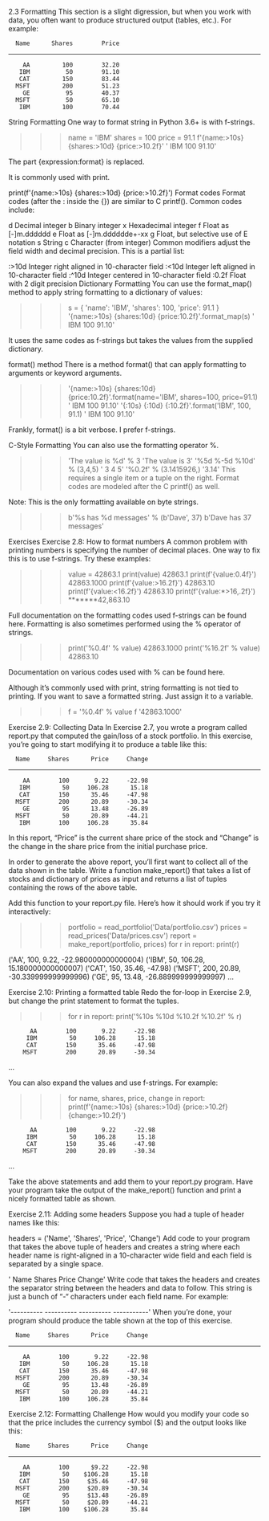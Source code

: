 2.3 Formatting
This section is a slight digression, but when you work with data, you often want to produce structured output (tables, etc.). For example:

      Name      Shares        Price
----------  ----------  -----------
        AA         100        32.20
       IBM          50        91.10
       CAT         150        83.44
      MSFT         200        51.23
        GE          95        40.37
      MSFT          50        65.10
       IBM         100        70.44
String Formatting
One way to format string in Python 3.6+ is with f-strings.

>>> name = 'IBM'
>>> shares = 100
>>> price = 91.1
>>> f'{name:>10s} {shares:>10d} {price:>10.2f}'
'       IBM        100      91.10'
>>>
The part {expression:format} is replaced.

It is commonly used with print.

print(f'{name:>10s} {shares:>10d} {price:>10.2f}')
Format codes
Format codes (after the : inside the {}) are similar to C printf(). Common codes include:

d       Decimal integer
b       Binary integer
x       Hexadecimal integer
f       Float as [-]m.dddddd
e       Float as [-]m.dddddde+-xx
g       Float, but selective use of E notation
s       String
c       Character (from integer)
Common modifiers adjust the field width and decimal precision. This is a partial list:

:>10d   Integer right aligned in 10-character field
:<10d   Integer left aligned in 10-character field
:^10d   Integer centered in 10-character field
:0.2f   Float with 2 digit precision
Dictionary Formatting
You can use the format_map() method to apply string formatting to a dictionary of values:

>>> s = {
    'name': 'IBM',
    'shares': 100,
    'price': 91.1
}
>>> '{name:>10s} {shares:10d} {price:10.2f}'.format_map(s)
'       IBM        100      91.10'
>>>
It uses the same codes as f-strings but takes the values from the supplied dictionary.

format() method
There is a method format() that can apply formatting to arguments or keyword arguments.

>>> '{name:>10s} {shares:10d} {price:10.2f}'.format(name='IBM', shares=100, price=91.1)
'       IBM        100      91.10'
>>> '{:10s} {:10d} {:10.2f}'.format('IBM', 100, 91.1)
'       IBM        100      91.10'
>>>
Frankly, format() is a bit verbose. I prefer f-strings.

C-Style Formatting
You can also use the formatting operator %.

>>> 'The value is %d' % 3
'The value is 3'
>>> '%5d %-5d %10d' % (3,4,5)
'    3 4              5'
>>> '%0.2f' % (3.1415926,)
'3.14'
This requires a single item or a tuple on the right. Format codes are modeled after the C printf() as well.

Note: This is the only formatting available on byte strings.

>>> b'%s has %d messages' % (b'Dave', 37)
b'Dave has 37 messages'
>>>
Exercises
Exercise 2.8: How to format numbers
A common problem with printing numbers is specifying the number of decimal places. One way to fix this is to use f-strings. Try these examples:

>>> value = 42863.1
>>> print(value)
42863.1
>>> print(f'{value:0.4f}')
42863.1000
>>> print(f'{value:>16.2f}')
        42863.10
>>> print(f'{value:<16.2f}')
42863.10
>>> print(f'{value:*>16,.2f}')
*******42,863.10
>>>
Full documentation on the formatting codes used f-strings can be found here. Formatting is also sometimes performed using the % operator of strings.

>>> print('%0.4f' % value)
42863.1000
>>> print('%16.2f' % value)
        42863.10
>>>
Documentation on various codes used with % can be found here.

Although it’s commonly used with print, string formatting is not tied to printing. If you want to save a formatted string. Just assign it to a variable.

>>> f = '%0.4f' % value
>>> f
'42863.1000'
>>>
Exercise 2.9: Collecting Data
In Exercise 2.7, you wrote a program called report.py that computed the gain/loss of a stock portfolio. In this exercise, you’re going to start modifying it to produce a table like this:

      Name     Shares      Price     Change
---------- ---------- ---------- ----------
        AA        100       9.22     -22.98
       IBM         50     106.28      15.18
       CAT        150      35.46     -47.98
      MSFT        200      20.89     -30.34
        GE         95      13.48     -26.89
      MSFT         50      20.89     -44.21
       IBM        100     106.28      35.84
In this report, “Price” is the current share price of the stock and “Change” is the change in the share price from the initial purchase price.

In order to generate the above report, you’ll first want to collect all of the data shown in the table. Write a function make_report() that takes a list of stocks and dictionary of prices as input and returns a list of tuples containing the rows of the above table.

Add this function to your report.py file. Here’s how it should work if you try it interactively:

>>> portfolio = read_portfolio('Data/portfolio.csv')
>>> prices = read_prices('Data/prices.csv')
>>> report = make_report(portfolio, prices)
>>> for r in report:
        print(r)

('AA', 100, 9.22, -22.980000000000004)
('IBM', 50, 106.28, 15.180000000000007)
('CAT', 150, 35.46, -47.98)
('MSFT', 200, 20.89, -30.339999999999996)
('GE', 95, 13.48, -26.889999999999997)
...
>>>
Exercise 2.10: Printing a formatted table
Redo the for-loop in Exercise 2.9, but change the print statement to format the tuples.

>>> for r in report:
        print('%10s %10d %10.2f %10.2f' % r)

          AA        100       9.22     -22.98
         IBM         50     106.28      15.18
         CAT        150      35.46     -47.98
        MSFT        200      20.89     -30.34
...
>>>
You can also expand the values and use f-strings. For example:

>>> for name, shares, price, change in report:
        print(f'{name:>10s} {shares:>10d} {price:>10.2f} {change:>10.2f}')

          AA        100       9.22     -22.98
         IBM         50     106.28      15.18
         CAT        150      35.46     -47.98
        MSFT        200      20.89     -30.34
...
>>>
Take the above statements and add them to your report.py program. Have your program take the output of the make_report() function and print a nicely formatted table as shown.

Exercise 2.11: Adding some headers
Suppose you had a tuple of header names like this:

headers = ('Name', 'Shares', 'Price', 'Change')
Add code to your program that takes the above tuple of headers and creates a string where each header name is right-aligned in a 10-character wide field and each field is separated by a single space.

'      Name     Shares      Price      Change'
Write code that takes the headers and creates the separator string between the headers and data to follow. This string is just a bunch of “-“ characters under each field name. For example:

'---------- ---------- ---------- -----------'
When you’re done, your program should produce the table shown at the top of this exercise.

      Name     Shares      Price     Change
---------- ---------- ---------- ----------
        AA        100       9.22     -22.98
       IBM         50     106.28      15.18
       CAT        150      35.46     -47.98
      MSFT        200      20.89     -30.34
        GE         95      13.48     -26.89
      MSFT         50      20.89     -44.21
       IBM        100     106.28      35.84
Exercise 2.12: Formatting Challenge
How would you modify your code so that the price includes the currency symbol ($) and the output looks like this:

      Name     Shares      Price     Change
---------- ---------- ---------- ----------
        AA        100      $9.22     -22.98
       IBM         50    $106.28      15.18
       CAT        150     $35.46     -47.98
      MSFT        200     $20.89     -30.34
        GE         95     $13.48     -26.89
      MSFT         50     $20.89     -44.21
       IBM        100    $106.28      35.84